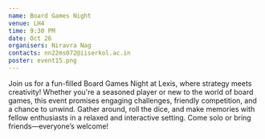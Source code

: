```yaml
---
name: Board Games Night
venue: LH4
time: 9:30 PM
date: Oct 26
organisers: Niravra Nag 
contacts: nn22ms072@iiserkol.ac.in
poster: event15.png
---
```


Join us for a fun-filled Board Games Night at Lexis, where strategy meets creativity! Whether you're a seasoned player or new to the world of board games, this event promises engaging challenges, friendly competition, and a chance to unwind. Gather around, roll the dice, and make memories with fellow enthusiasts in a relaxed and interactive setting. Come solo or bring friends—everyone’s welcome!
